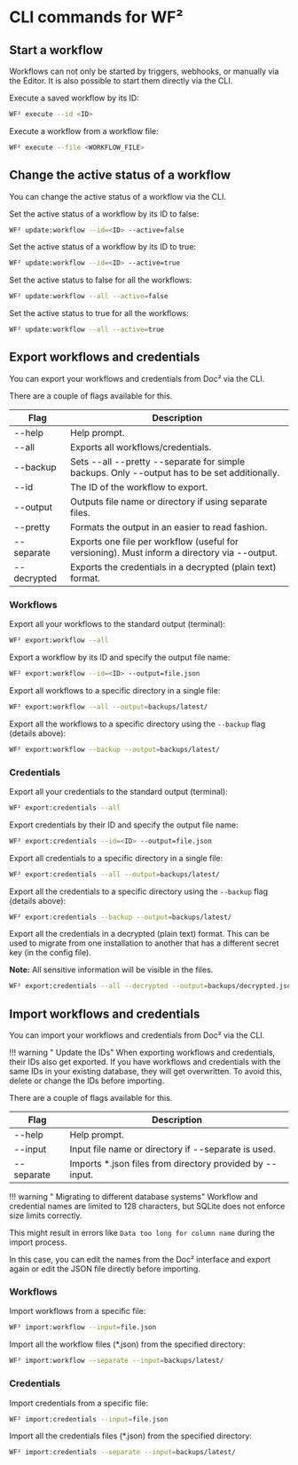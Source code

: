 # CLI commands for WF²



## Start a workflow

Workflows can not only be started by triggers, webhooks, or manually via the Editor. It is also possible to start them directly via the CLI.

Execute a saved workflow by its ID:

```bash
WF² execute --id <ID>
```

Execute a workflow from a workflow file:
```bash
WF² execute --file <WORKFLOW_FILE>
```

## Change the active status of a workflow

You can change the active status of a workflow via the CLI.

Set the active status of a workflow by its ID to false:

```bash
WF² update:workflow --id=<ID> --active=false
```

Set the active status of a workflow by its ID to true:

```bash
WF² update:workflow --id=<ID> --active=true
```

Set the active status to false for all the workflows:

```bash
WF² update:workflow --all --active=false
```

Set the active status to true for all the workflows:

```bash
WF² update:workflow --all --active=true
```

## Export workflows and credentials

You can export your workflows and credentials from Doc² via the CLI.

There are a couple of flags available for this.

| Flag | Description |
|-------------|-------|
| --help | Help prompt. |
| --all | Exports all workflows/credentials. |
| --backup | Sets --all --pretty --separate for simple backups. Only --output has to be set additionally. |
| --id | The ID of the workflow to export. |
| --output | Outputs file name or directory if using separate files. |
| --pretty | Formats the output in an easier to read fashion. |
| --separate | Exports one file per workflow (useful for versioning). Must inform a directory via --output. |
| --decrypted | Exports the credentials in a decrypted (plain text) format. |

### Workflows

Export all your workflows to the standard output (terminal):

```bash
WF² export:workflow --all
```

Export a workflow by its ID and specify the output file name:

```bash
WF² export:workflow --id=<ID> --output=file.json
```

Export all workflows to a specific directory in a single file:

```bash
WF² export:workflow --all --output=backups/latest/
```

Export all the workflows to a specific directory using the `--backup` flag (details above):

```bash
WF² export:workflow --backup --output=backups/latest/
```

### Credentials

Export all your credentials to the standard output (terminal):

```bash
WF² export:credentials --all
```

Export credentials by their ID and specify the output file name:

```bash
WF² export:credentials --id=<ID> --output=file.json
```

Export all credentials to a specific directory in a single file:

```bash
WF² export:credentials --all --output=backups/latest/
```

Export all the credentials to a specific directory using the `--backup` flag (details above):

```bash
WF² export:credentials --backup --output=backups/latest/
```

Export all the credentials in a decrypted (plain text) format. This can be used to migrate from one installation to another that has a different secret key (in the config file).

**Note:** All sensitive information will be visible in the files.

```bash
WF² export:credentials --all --decrypted --output=backups/decrypted.json
```


## Import workflows and credentials

You can import your workflows and credentials from Doc² via the CLI.

!!! warning " Update the IDs"
    When exporting workflows and credentials, their IDs also get exported. If you have workflows and credentials with the same IDs in your existing database, they will get overwritten. To avoid this, delete or change the IDs before importing.


There are a couple of flags available for this.

| Flag | Description |
|-------------|-------|
| --help | Help prompt. |
| --input | Input file name or directory if --separate is used. |
| --separate | Imports *.json files from directory provided by --input. |

!!! warning " Migrating to different database systems"
    Workflow and credential names are limited to 128 characters, but SQLite does not enforce size limits correctly.

This might result in errors like `Data too long for column name` during the import process.

In this case, you can edit the names from the Doc² interface and export again or edit the JSON file directly before importing.



### Workflows

Import workflows from a specific file:

```bash
WF² import:workflow --input=file.json
```
Import all the workflow files (*.json) from the specified directory:

```bash
WF² import:workflow --separate --input=backups/latest/
```

### Credentials

Import credentials from a specific file:

```bash
WF² import:credentials --input=file.json
```

Import all the credentials files (*.json) from the specified directory:

```bash
WF² import:credentials --separate --input=backups/latest/
```
